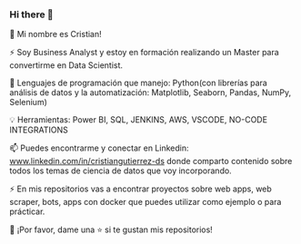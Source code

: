 ### Hi there 👋

👋 Mi nombre es Cristian!


⚡ Soy Business Analyst y estoy en formación realizando un Master para convertirme en Data Scientist.

🌱 Lenguajes de programación que manejo: Python(con librerías para análisis de datos y la automatización: Matplotlib, Seaborn, Pandas, NumPy, Selenium)

💡 Herramientas: Power BI, SQL, JENKINS, AWS, VSCODE, NO-CODE INTEGRATIONS 

📫 Puedes encontrarme y conectar en Linkedin: www.linkedin.com/in/cristiangutierrez-ds donde comparto contenido sobre todos los temas de ciencia de datos que voy incorporando.

⚡ En mis repositorios vas a encontrar proyectos sobre web apps, web scraper, bots, apps con docker que puedes utilizar como ejemplo o para prácticar.

👏 ¡Por favor, dame una ⭐️ si te gustan mis repositorios!


